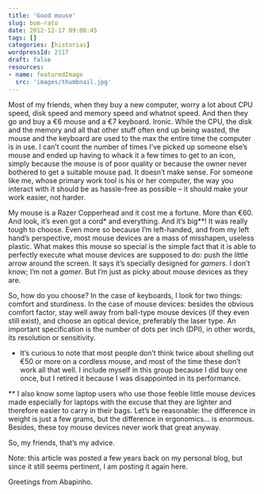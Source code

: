 ```yaml
---
title: 'Good mouse'
slug: bom-rato
date: 2012-12-17 09:00:45
tags: []
categories: [historias]
wordpressId: 2117
draft: false
resources:
- name: featuredImage
  src: 'images/thumbnail.jpg'
---
```

Most of my friends, when they buy a new computer, worry a lot about CPU speed, disk speed and memory speed and whatnot speed. And then they go and buy a €6 mouse and a €7 keyboard. Ironic. While the CPU, the disk and the memory and all that other stuff often end up being wasted, the mouse and the keyboard are used to the max the entire time the computer is in use. I can’t count the number of times I’ve picked up someone else’s mouse and ended up having to whack it a few times to get to an icon, simply because the mouse is of poor quality or because the owner never bothered to get a suitable mouse pad. It doesn’t make sense. For someone like me, whose primary work tool is his or her computer, the way you interact with it should be as hassle-free as possible – it should make your work easier, not harder.

My mouse is a Razer Copperhead and it cost me a fortune. More than €60. And look, it’s even got a cord* and everything. And it’s big**! It was really tough to choose. Even more so because I’m left-handed, and from my left hand’s perspective, most mouse devices are a mass of misshapen, useless plastic. What makes this mouse so special is the simple fact that it is able to perfectly execute what mouse devices are supposed to do: push the little arrow around the screen. It says it’s specially designed for _gamers_. I don’t know; I’m not a _gamer_. But I’m just as picky about mouse devices as they are.

So, how do you choose? In the case of keyboards, I look for two things: comfort and sturdiness. In the case of mouse devices: besides the obvious comfort factor, stay well away from ball-type mouse devices (if they even still exist), and choose an optical device, preferably the laser type. An important specification is the number of dots per inch (DPI), in other words, its resolution or sensitivity.

* It’s curious to note that most people don’t think twice about shelling out €50 or more on a cordless mouse, and most of the time these don’t work all that well. I include myself in this group because I did buy one once, but I retired it because I was disappointed in its performance.

** I also know some laptop users who use those feeble little mouse devices made especially for laptops with the excuse that they are lighter and therefore easier to carry in their bags. Let’s be reasonable: the difference in weight is just a few grams, but the difference in ergonomics… is enormous. Besides, these toy mouse devices never work that great anyway.

So, my friends, that’s my advice.

Note: this article was posted a few years back on my personal blog, but since it still seems pertinent, I am posting it again here.

Greetings from Abapinho.
